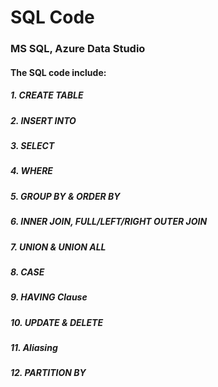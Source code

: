# SQL Code

### MS SQL, Azure Data Studio

#### The SQL code include:

##### 1.  CREATE TABLE
##### 2.  INSERT INTO
##### 3.  SELECT 
##### 4.  WHERE 
##### 5.  GROUP BY & ORDER BY
##### 6.  INNER JOIN, FULL/LEFT/RIGHT OUTER JOIN
##### 7.  UNION & UNION ALL
##### 8.  CASE
##### 9.  HAVING Clause
##### 10. UPDATE & DELETE 
##### 11. Aliasing
##### 12. PARTITION BY

